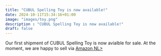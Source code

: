 ```yaml
---
title: "CUBUL Spelling Toy is now available!"
date: 2024-10-11T15:34:16+01:00
image: "images/toy.png"
description : "CUBUL Spelling Toy is now available!"
draft: false
---
```


Our first shipment of CUBUL Spelling Toy is now avialble for sale. At the moment, we are happy to sell via 
<a href="https://www.amazon.nl/Cubul-Spelling-Blocks-letterbouwstenen-praktische/dp/B0DJJRSSGL" target ="_blank">Amazon NL></a>
